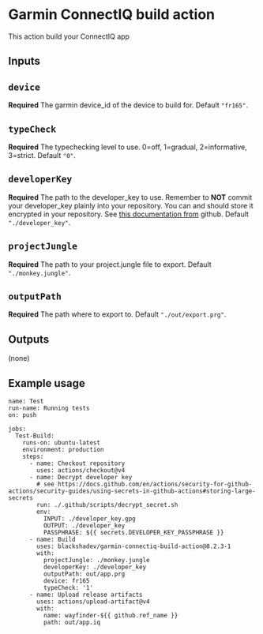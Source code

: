 # Garmin ConnectIQ build action

This action build your ConnectIQ app 

## Inputs

## `device`

**Required** The garmin device_id of the device to build for. Default `"fr165"`.

## `typeCheck`

**Required** The typechecking level to use. 0=off, 1=gradual, 2=informative, 3=strict. Default `"0"`.

## `developerKey`

**Required** The path to the developer_key to use. Remember to **NOT** commit your developer_key plainly into your repository. You can and should store it encrypted in your repository. See [this documentation from](https://docs.github.com/en/actions/security-for-github-actions/security-guides/using-secrets-in-github-actions#storing-large-secrets) github. Default `"./developer_key"`.

## `projectJungle`

**Required** The path to your project.jungle file to export. Default `"./monkey.jungle"`.

## `outputPath`

**Required** The path where to export to. Default `"./out/export.prg"`.

## Outputs

(none)

## Example usage

```
name: Test
run-name: Running tests
on: push

jobs:
  Test-Build:
    runs-on: ubuntu-latest
    environment: production
    steps:
      - name: Checkout repository
        uses: actions/checkout@v4
      - name: Decrypt developer key
        # see https://docs.github.com/en/actions/security-for-github-actions/security-guides/using-secrets-in-github-actions#storing-large-secrets
        run: ./.github/scripts/decrypt_secret.sh
        env:
          INPUT: ./developer_key.gpg
          OUTPUT: ./developer_key
          PASSPHRASE: ${{ secrets.DEVELOPER_KEY_PASSPHRASE }}
      - name: Build
        uses: blackshadev/garmin-connectiq-build-action@8.2.3-1
        with:
          projectJungle: ./monkey.jungle
          developerKey: ./developer_key
          outputPath: out/app.prg
          device: fr165
          typeCheck: '1'
      - name: Upload release artifacts
        uses: actions/upload-artifact@v4
        with:
          name: wayfinder-${{ github.ref_name }}
          path: out/app.iq
```